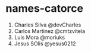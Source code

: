 
# names-catorce

1. Charles Silva @devCharles
2. Carlos Martinez @cmtzvitela
3. Luis Mora @moriuks
4. Jesus SOlis @yesus0212
